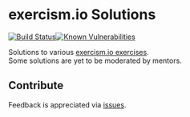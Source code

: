 # exercism.io Solutions
[![Build Status](https://travis-ci.com/aelbozie/exercism.svg?branch=master)](https://travis-ci.com/aelbozie/exercism)[![Known Vulnerabilities](https://snyk.io//test/github/aelbozie/exercism/badge.svg?targetFile=scala/bob/build.sbt)](https://snyk.io//test/github/aelbozie/exercism?targetFile=scala/bob/build.sbt)

Solutions to various [exercism.io exercises](https://exercism.io/).  
Some solutions are yet to be moderated by mentors.

## Contribute

Feedback is appreciated via [issues](https://github.com/rootulp/exercism/issues/new).  
